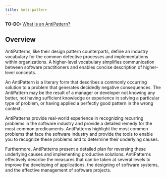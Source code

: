 ```yaml
---
title: Anti-pattern
---
```


**TO-DO:** [What Is an AntiPattern?](https://sourcemaking.com/antipatterns)

## Overview 

AntiPatterns, like their design pattern counterparts, define an industry vocabulary for the common defective processes and implementations within organizations. A higher-level vocabulary simplifies communication between software practitioners and enables concise description of higher-level concepts.

An AntiPattern is a literary form that describes a commonly occurring solution to a problem that generates decidedly negative consequences. The AntiPattern may be the result of a manager or developer not knowing any better, not having sufficient knowledge or experience in solving a particular type of problem, or having applied a perfectly good pattern in the wrong context.

AntiPatterns provide real-world experience in recognizing recurring problems in the software industry and provide a detailed remedy for the most common predicaments. AntiPatterns highlight the most common problems that face the software industry and provide the tools to enable you to recognize these problems and to determine their underlying causes.

Furthermore, AntiPatterns present a detailed plan for reversing these underlying causes and implementing productive solutions. AntiPatterns effectively describe the measures that can be taken at several levels to improve the developing of applications, the designing of software systems, and the effective management of software projects.

